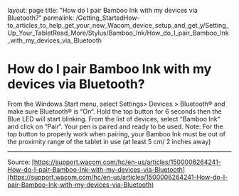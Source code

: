 layout: page
title: "How do I pair Bamboo Ink with my devices via Bluetooth?"
permalink: /Getting_StartedHow-to_articles_to_help_get_your_new_Wacom_device_setup_and_get_y/Setting_Up_Your_TabletRead_More/Stylus/Bamboo_Ink/How_do_I_pair_Bamboo_Ink_with_my_devices_via_Bluetooth

# How do I pair Bamboo Ink with my devices via Bluetooth?

From the Windows Start menu, select Settings> Devices > Bluetooth® and make sure Bluetooth® is “On“. Hold the top button for 6 seconds then the Blue LED will start blinking. From the list of devices, select “Bamboo Ink“ and click on “Pair“. Your pen is paired and ready to be used. Note: For the top button to properly work when pairing, your Bamboo Ink must be out of the proximity range of the tablet in use (at least 5 cm/ 2 inches away)

---
Source: [https://support.wacom.com/hc/en-us/articles/1500006264241-How-do-I-pair-Bamboo-Ink-with-my-devices-via-Bluetooth](https://support.wacom.com/hc/en-us/articles/1500006264241-How-do-I-pair-Bamboo-Ink-with-my-devices-via-Bluetooth)
